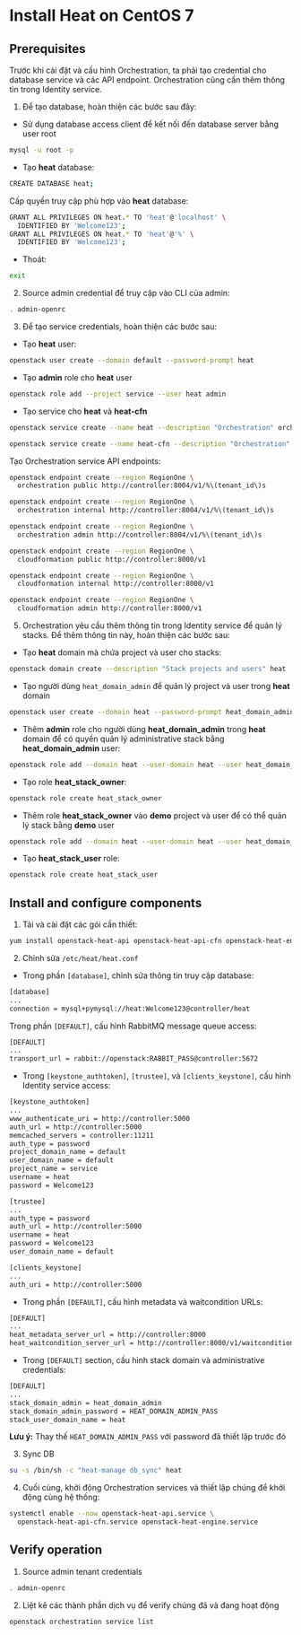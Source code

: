 # Install Heat on CentOS 7

## Prerequisites

Trước khi cài đặt và cấu hình Orchestration, ta phải tạo credential cho database service và các API endpoint. Orchestration cũng cần thêm thông tin trong Identity service.

1. Để tạo database, hoàn thiện các bước sau đây:

- Sử dụng database access client để kết nối đến database server bằng user root

```sh
mysql -u root -p
```

- Tạo **heat** database:

```sh
CREATE DATABASE heat;
```

Cấp quyền truy cập phù hợp vào **heat** database:

```sh
GRANT ALL PRIVILEGES ON heat.* TO 'heat'@'localhost' \
  IDENTIFIED BY 'Welcome123';
GRANT ALL PRIVILEGES ON heat.* TO 'heat'@'%' \
  IDENTIFIED BY 'Welcome123';
```

- Thoát:

```sh
exit
```

2. Source admin credential để truy cập vào CLI của admin:

```sh
. admin-openrc
```

3. Để tạo service credentials, hoàn thiện các bước sau:

- Tạo **heat** user:

```sh
openstack user create --domain default --password-prompt heat
```

- Tạo **admin** role cho **heat** user

```sh
openstack role add --project service --user heat admin
```

- Tạo service cho **heat** và **heat-cfn**

```sh
openstack service create --name heat --description "Orchestration" orchestration

openstack service create --name heat-cfn --description "Orchestration" cloudformation
```

Tạo Orchestration service API endpoints:

```sh
openstack endpoint create --region RegionOne \
  orchestration public http://controller:8004/v1/%\(tenant_id\)s

openstack endpoint create --region RegionOne \
  orchestration internal http://controller:8004/v1/%\(tenant_id\)s

openstack endpoint create --region RegionOne \
  orchestration admin http://controller:8004/v1/%\(tenant_id\)s
```

```sh
openstack endpoint create --region RegionOne \
  cloudformation public http://controller:8000/v1

openstack endpoint create --region RegionOne \
  cloudformation internal http://controller:8000/v1

openstack endpoint create --region RegionOne \
  cloudformation admin http://controller:8000/v1
```

5. Orchestration yêu cầu thêm thông tin trong Identity service để quản lý stacks. Để thêm thông tin này, hoàn thiện các bước sau:

- Tạo **heat** domain mà chứa project và user cho stacks:

```sh
openstack domain create --description "Stack projects and users" heat
```

- Tạo người dùng ```heat_domain_admin``` để quản lý project và user trong **heat** domain

```sh
openstack user create --domain heat --password-prompt heat_domain_admin
```

- Thêm **admin** role cho người dùng **heat_domain_admin** trong **heat** domain để có quyền quản lý administrative stack bằng **heat_domain_admin** user:

```sh
openstack role add --domain heat --user-domain heat --user heat_domain_admin admin
```

- Tạo role **heat_stack_owner**:

```sh
openstack role create heat_stack_owner
```

- Thêm role **heat_stack_owner** vào **demo** project và user để có thể quản lý stack bằng **demo** user

```sh
openstack role add --domain heat --user-domain heat --user heat_domain_admin admin
```

- Tạo **heat_stack_user** role:

```sh
openstack role create heat_stack_user
```

## Install and configure components

1. Tải và cài đặt các gói cần thiết:

```sh
yum install openstack-heat-api openstack-heat-api-cfn openstack-heat-engine -y
```

2. Chỉnh sửa ```/etc/heat/heat.conf```

- Trong phần ```[database]```, chỉnh sửa thông tin truy cập database:

```sh
[database]
...
connection = mysql+pymysql://heat:Welcome123@controller/heat
```

Trong phần ```[DEFAULT]```, cấu hình RabbitMQ message queue access:

```sh
[DEFAULT]
...
transport_url = rabbit://openstack:RABBIT_PASS@controller:5672
```

- Trong ```[keystone_authtoken]```, ```[trustee]```, và ```[clients_keystone]```, cấu hình Identity service access:

```sh
[keystone_authtoken]
...
www_authenticate_uri = http://controller:5000
auth_url = http://controller:5000
memcached_servers = controller:11211
auth_type = password
project_domain_name = default
user_domain_name = default
project_name = service
username = heat
password = Welcome123

[trustee]
...
auth_type = password
auth_url = http://controller:5000
username = heat
password = Welcome123
user_domain_name = default

[clients_keystone]
...
auth_uri = http://controller:5000
```

- Trong phần ```[DEFAULT]```, cấu hình metadata và waitcondition URLs:

```sh
[DEFAULT]
...
heat_metadata_server_url = http://controller:8000
heat_waitcondition_server_url = http://controller:8000/v1/waitcondition
```

- Trong ```[DEFAULT]``` section, cấu hình stack domain và administrative credentials:

```sh
[DEFAULT]
...
stack_domain_admin = heat_domain_admin
stack_domain_admin_password = HEAT_DOMAIN_ADMIN_PASS
stack_user_domain_name = heat
```

**Lưu ý:** Thay thế ```HEAT_DOMAIN_ADMIN_PASS``` với password đã thiết lập trước đó

3. Sync DB

```sh
su -s /bin/sh -c "heat-manage db_sync" heat
```

4. Cuối cùng, khởi động Orchestration services và thiết lập chúng để khởi động cùng hệ thống:

```sh
systemctl enable --now openstack-heat-api.service \
  openstack-heat-api-cfn.service openstack-heat-engine.service
```

## Verify operation

1. Source admin tenant credentials

```sh
. admin-openrc
```

2. Liệt kê các thành phần dịch vụ để verify chúng đã và đang hoạt động

```sh
openstack orchestration service list
```